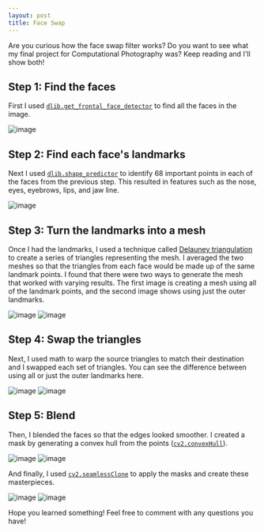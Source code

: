 ```yaml
---
layout: post
title: Face Swap
---
```


Are you curious how the face swap filter works?
Do you want to see what my final project for Computational Photography was?
Keep reading and I'll show both!

## Step 1: Find the faces

First I used [`dlib.get_frontal_face_detector`](http://dlib.net/python/#dlib.get_frontal_face_detector)
to find all the faces in the image.

![image](https://cloud.githubusercontent.com/assets/5856011/26749589/4e656d4a-47dc-11e7-9c36-26e51bd0b552.png)


## Step 2: Find each face's landmarks

Next I used [`dlib.shape_predictor`](http://dlib.net/python/#dlib.shape_predictor)
to identify 68 important points in each of the faces from the previous step. This resulted
in features such as the nose, eyes, eyebrows, lips, and jaw line.

![image](https://cloud.githubusercontent.com/assets/5856011/26749639/52228a48-47dd-11e7-9332-4ca83de8630b.png)

## Step 3: Turn the landmarks into a mesh

Once I had the landmarks, I used a technique called [Delauney triangulation](https://en.wikipedia.org/wiki/Delaunay_triangulation)
to create a series of triangles representing the mesh. I averaged the two meshes so that the triangles from each face
would be made up of the same landmark points. I found that there were two ways to generate the mesh that worked
with varying results. The first image is creating a mesh using all of the landmark points, and the second image
shows using just the outer landmarks.

![image](https://cloud.githubusercontent.com/assets/5856011/26749672/d829a9e6-47dd-11e7-943d-a0512cfbea59.png)
![image](https://cloud.githubusercontent.com/assets/5856011/26749673/e0a7a1b8-47dd-11e7-98fb-db586b971e85.png)


## Step 4: Swap the triangles

Next, I used math to warp the source triangles to match their destination and I swapped each set of triangles.
You can see the difference between using all or just the outer landmarks here.

![image](https://cloud.githubusercontent.com/assets/5856011/26749679/f3f603a4-47dd-11e7-8067-dbf3f9eb4e1c.png)
![image](https://cloud.githubusercontent.com/assets/5856011/26749680/f7bbcb86-47dd-11e7-8946-0e29f0bdb4b4.png)

## Step 5: Blend

Then, I blended the faces so that the edges looked smoother. I created a mask by generating a convex
hull from the points ([`cv2.convexHull`](http://docs.opencv.org/trunk/d3/dc0/group__imgproc__shape.html#ga014b28e56cb8854c0de4a211cb2be656)).

![image](https://cloud.githubusercontent.com/assets/5856011/26749683/0c460e72-47de-11e7-8869-afe9910b7f3a.png)
![image](https://cloud.githubusercontent.com/assets/5856011/26749684/0faa9286-47de-11e7-8406-a55a6e8a45e4.png)

And finally, I used [`cv2.seamlessClone`](http://docs.opencv.org/3.0-beta/modules/photo/doc/cloning.html#seamlessclone)
to apply the masks and create these masterpieces.

![image](https://cloud.githubusercontent.com/assets/5856011/26709088/19a1c7f2-471e-11e7-8709-e98db9eece71.png)
![image](https://cloud.githubusercontent.com/assets/5856011/26749692/24fbf24c-47de-11e7-959b-bbf0aeff3ffd.png)

Hope you learned something! Feel free to comment with any questions you have!